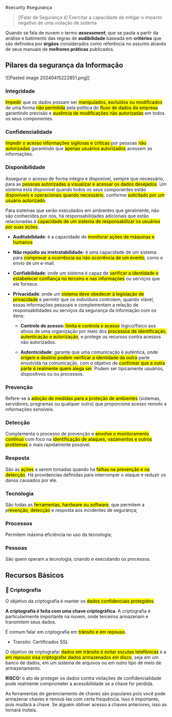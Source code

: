 #security #segurança

> [!Falar de Segurança é]
> Exercitar a capacidade de mitigar o impacto negativo de uma violação de sistema

Quando se fala de nuvem o termo ***assessment***; que se pauta a partir da análise e batimento das regras de **audibilidade** baseada em **critérios** que são definidos por **órgãos** considerados como referência no assunto através de seus manuais de **melhores práticas** publicados. 

## Pilares da segurança da Informação
![[Pasted image 20240415222851.png]]

### Integridade
<mark class="hltr-yellow">Impedir</mark> que os dados possam ser <mark class="hltr-yellow">manipulados, excluídos ou modificados</mark> de uma forma <mark class="hltr-yellow">não permitida</mark> pela política do <mark class="hltr-yellow">fluxo de dados da empresa</mark> garantindo precisão e <mark class="hltr-yellow">ausência de modificações não autorizadas</mark> em todos os seus componentes.

### Confidencialidade
<mark class="hltr-yellow">Impedir o acesso informações sigilosas e críticas </mark>por pessoas <mark class="hltr-yellow">não autorizadas</mark> garantindo que <mark class="hltr-yellow">apenas usuários autorizados</mark> acessem as informações.

### Disponibilidade
Assegurar o acesso de forma integra e disponível, sempre que necessário, para as <mark class="hltr-yellow">pessoas autorizadas a visualizar e acessar os dados desejados</mark>. Um sistema está disponível quando todos os seus componentes estão <mark class="hltr-yellow">disponíveis e operacionais quando necessário</mark>, conforme <mark class="hltr-yellow">solicitado por um usuário autorizado</mark>.

Para sistemas que serão executados em ambientes que geralmente, não são conhecidos por nós, há responsabilidades adicionais que estão relacionadas à <mark class="hltr-yellow">capacidade de um sistema de responsabilizar os usuários por suas ações</mark>.

* **Auditabilidade**: é a capacidade de <mark class="hltr-yellow">monitorar ações de máquinas e humanos</mark>
  
* **Não repúdio ou irretratabilidade:** é uma capacidade de um sistema para <mark class="hltr-yellow">comprovar a ocorrência ou não ocorrência de um evento</mark>, como o envio de um e-mail.
  
* **Confiabilidade**: onde um sistema é capaz de <mark class="hltr-yellow">verificar a identidade e estabelecer confiança no terceiro e nas informações</mark> ou serviços que ele fornece.
  
* **Privacidade**: onde um <mark class="hltr-yellow">sistema deve obedecer à legislação de privacidade</mark> e permitir que os indivíduos controlem, quando viável, essas informações pessoais e complementam a relação de responsabilidades ou serviços da segurança da informação com os itens:
  
	* **Controle de acesso:**<mark class="hltr-yellow"> limita e controla o acesso</mark> lógico/físico aos ativos de uma organização por meio dos <mark class="hltr-yellow">processos de identificação, autenticação e autorização</mark>, e protege os recursos contra acessos não autorizados.
	  
	* **Autenticidade**: garante que uma comunicação é autêntica, onde <mark class="hltr-yellow">origem e destino podem verificar a identidade da outra</mark> parte envolvida na comunicação, com o objetivo de <mark class="hltr-yellow">confirmar que a outra parte é realmente quem alega ser</mark>. Podem ser tipicamente usuários, dispositivos ou ou processos.

### Prevenção
Refere-se à <mark class="hltr-yellow">adoção de medidas para a proteção de ambientes</mark> (sistemas, servidores, programas ou qualquer outro) que proporcione acesso remoto a informações sensíveis.

### Detecção
Complementa o processo de prevenção e <mark class="hltr-yellow">envolve o monitoramento contínuo </mark>com foco na <mark class="hltr-yellow">identificação de ataques, vazamentos e outros problemas</mark> o mais rapidamente possível.

### Resposta 
São as <mark class="hltr-yellow">ações</mark> a serem tomadas quando há <mark class="hltr-yellow">falhas na prevenção e na detecção</mark>.
Há providencias definidas para interromper o ataque e reduzir os danos causados por ele.

### Tecnologia 
São todas as <mark class="hltr-yellow">ferramentas, hardware ou software</mark>, que permitem a p<mark class="hltr-yellow">revenção, detecção</mark> e resposta aos incidentes de segurança;

### Processos
Permitem máxima eficiência no uso da tecnologia;

### Pessoas
São quem operam a tecnologia, criando e executando os processos.


## Recursos Básicos

### 🔐 Criptografia
O objetivo da criptografia é manter os <mark class="hltr-yellow">dados confidenciais protegidos</mark>.

**A criptografia é feita com uma chave criptográfica**. A criptografia é particularmente importante na nuvem, onde terceiros armazenam e transmitem seus dados.

É comum falar em criptografia em <mark class="hltr-yellow">trânsito e em repouso</mark>.
* Transito: Certificados SSL

O objetivo de criptografar <mark class="hltr-yellow">dados em trânsito é evitar escutas telefônicas</mark> e a <mark class="hltr-yellow">em repouso visa criptografar dados armazenados em disco</mark>, seja em um banco de dados, em um sistema de arquivos ou em outro tipo de meio de armazenamento.

**RISCO:** o ato de proteger os dados contra violações de confidencialidade pode realmente comprometer a acessibilidade se a chave for perdida.

As ferramentas de gerenciamento de chaves são populares pois você pode armazenar chaves e renová-las com certa frequência. Isso é importante, pois mudará a chave. Se alguém obtiver acesso a chaves anteriores, isso as tornará inúteis.